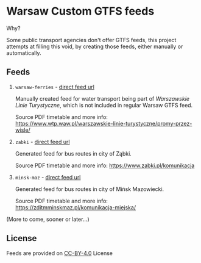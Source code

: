 # Warsaw Custom GTFS feeds

Why?

Some public transport agencies don't offer GTFS feeds, this project attempts at filling this void, by creating those feeds, either manually or automatically.

## Feeds

1. `warsaw-ferries` - [direct feed url](https://kasmar00.github.io/gtfs-warsaw-custom/feeds/warsaw-ferries/latest.zip)

    Manually created feed for water transport being part of _Warszawskie Linie Turystyczne_, which is not included in regular Warsaw GTFS feed.
    
    Source PDF timetable and more info: https://www.wtp.waw.pl/warszawskie-linie-turystyczne/promy-przez-wisle/
2. `zabki` - [direct feed url](https://kasmar00.github.io/gtfs-warsaw-custom/feeds/zabki/latest.zip)

    Generated feed for bus routes in city of Ząbki.
    
    Source PDF timetable and more info: https://www.zabki.pl/komunikacja
3. `minsk-maz` - [direct feed url](https://kasmar00.github.io/gtfs-warsaw-custom/feeds/minsk-maz/latest.zip)

    Generated feed for bus routes in city of Mińsk Mazowiecki.

    Source PDF timetable and more info: https://zditmminskmaz.pl/komunikacja-miejska/

(More to come, sooner or later...)

## License
Feeds are provided on [CC-BY-4.0](https://spdx.org/licenses/CC-BY-4.0.html) License